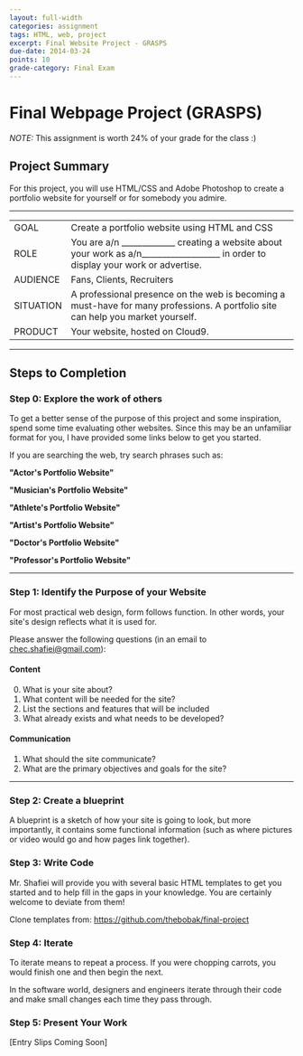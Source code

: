 ```yaml
---
layout: full-width
categories: assignment
tags: HTML, web, project
excerpt: Final Website Project - GRASPS
due-date: 2014-03-24
points: 10
grade-category: Final Exam
---
```

# Final Webpage Project (GRASPS) #

<div class="panel callout"><p><em>NOTE:</em> This assignment is worth 24% of your grade for the class :) </p></div>

## Project Summary ##

For this project, you will use HTML/CSS and Adobe Photoshop to create a <span data-tooltip class="has-tip" title="A website that is used to advertise yourself and your work">portfolio website</span> for yourself or for somebody you admire.



---

<table>
    <tr>
        <td>GOAL</td>
        <td>Create a portfolio website using HTML and CSS</td>
    </tr>
        <tr>
        <td>ROLE</td>
        <td>You are a/n _____________ creating a website about your work as a/n___________________ in order to display your work or advertise.</td>
    </tr>
        <tr>
        <td>AUDIENCE</td>
        <td>Fans, Clients, Recruiters</td>
    </tr>
        <tr>
        <td>SITUATION</td>
        <td>A professional presence on the web is becoming a must-have for many professions.  A portfolio site can help you market yourself.</td>
    </tr>
        <tr>
        <td>PRODUCT</td>
        <td>Your website, hosted on Cloud9.</td>
    </tr>
</table>


---

## Steps to Completion ##

### Step 0:  Explore the work of others ###

To get a better sense of the purpose of this project and some inspiration, spend some time evaluating other websites.  Since this may be an unfamiliar format for you, I have provided some links below to get you started.



If you are searching the web, try search phrases such as:

**"Actor's Portfolio Website"**

**"Musician's Portfolio Website"**

**"Athlete's Portfolio Website"**

**"Artist's Portfolio Website"**

**"Doctor's Portfolio Website"**

**"Professor's Portfolio Website"**

---


### Step 1:  Identify the Purpose of your Website ###

For most practical web design, form follows function.  In other words, your site's design reflects what it is used for.

Please answer the following questions (in an email to <span class="label">chec.shafiei@gmail.com</span>):

#### Content ####
0.  What is your site about?
1.  What content will be needed for the site?
2.  List the sections and features that will be included
3. What already exists and what needs to be developed?


#### Communication ####
1.  What should the site communicate?
2.  What are the primary objectives and goals for the site?


---

### Step 2:  Create a blueprint

A blueprint is a sketch of how your site is going to look, but more importantly, it contains some functional information (such as where pictures or video would go and how pages link together).


### Step 3:  Write Code ###

Mr. Shafiei will provide you with several basic HTML templates to get you started and to help fill in the gaps in your knowledge.  You are certainly welcome to deviate from them!

Clone templates from:  https://github.com/thebobak/final-project


### Step 4:  Iterate ###

To iterate means to repeat a process.  If you were chopping carrots, you would finish one and then begin the next.

In the software world, designers and engineers iterate through their code and make small changes each time they pass through.


### Step 5:  Present Your Work ###

[Entry Slips Coming Soon]